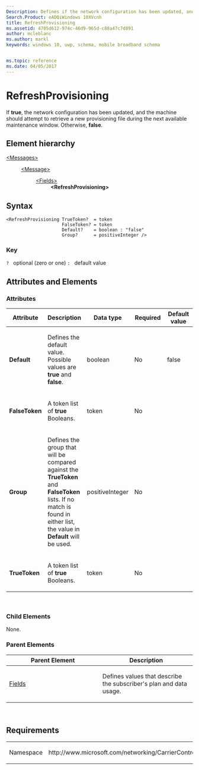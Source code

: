 ```yaml
---
Description: Defines if the network configuration has been updated, and the machine should attempt to retrieve a new provisioning file during the next available maintenance window.
Search.Product: eADQiWindows 10XVcnh
title: RefreshProvisioning
ms.assetid: 4705d612-974c-46d9-965d-c88a47c7d891
author: mcleblanc
ms.author: markl
keywords: windows 10, uwp, schema, mobile broadband schema


ms.topic: reference
ms.date: 04/05/2017
---
```


# RefreshProvisioning


If **true**, the network configuration has been updated, and the machine should attempt to retrieve a new provisioning file during the next available maintenance window. Otherwise, **false**.

## Element hierarchy

<dl>
<dt><a href="element-messages.md">&lt;Messages&gt;</a></dt>
<dd>
<dl>
<dt><a href="element-message.md">&lt;Message&gt;</a></dt>
<dd>
<dl>
<dt><a href="element-fields.md">&lt;Fields&gt;</a></dt>
<dd><b>&lt;RefreshProvisioning&gt;</b></dd>
</dl>
</dd>
</dl>
</dd>
</dl>

## Syntax

``` syntax
<RefreshProvisioning TrueToken?  = token
                     FalseToken? = token
                     Default?    = boolean : "false"
                     Group?      = positiveInteger />
```

### Key

`?`   optional (zero or one)
`:`   default value
## Attributes and Elements


### Attributes

<table>
<colgroup>
<col width="20%" />
<col width="20%" />
<col width="20%" />
<col width="20%" />
<col width="20%" />
</colgroup>
<thead>
<tr class="header">
<th>Attribute</th>
<th>Description</th>
<th>Data type</th>
<th>Required</th>
<th>Default value</th>
</tr>
</thead>
<tbody>
<tr class="odd">
<td><strong>Default</strong></td>
<td><p>Defines the default value. Possible values are <strong>true</strong> and <strong>false</strong>.</p></td>
<td>boolean</td>
<td>No</td>
<td>false</td>
</tr>
<tr class="even">
<td><strong>FalseToken</strong></td>
<td><p>A token list of <strong>true</strong> Booleans.</p></td>
<td>token</td>
<td>No</td>
<td></td>
</tr>
<tr class="odd">
<td><strong>Group</strong></td>
<td><p>Defines the group that will be compared against the <strong>TrueToken</strong> and <strong>FalseToken</strong> lists. If no match is found in either list, the value in <strong>Default</strong> will be used.</p></td>
<td>positiveInteger</td>
<td>No</td>
<td></td>
</tr>
<tr class="even">
<td><strong>TrueToken</strong></td>
<td><p>A token list of <strong>true</strong> Booleans.</p></td>
<td>token</td>
<td>No</td>
<td></td>
</tr>
</tbody>
</table>

 

### Child Elements

None.

### Parent Elements

<table>
<colgroup>
<col width="50%" />
<col width="50%" />
</colgroup>
<thead>
<tr class="header">
<th>Parent Element</th>
<th>Description</th>
</tr>
</thead>
<tbody>
<tr class="odd">
<td><a href="element-fields.md">Fields</a> </td>
<td><p>Defines values that describe the subscriber's plan and data usage.</p></td>
</tr>
</tbody>
</table>

 

## Requirements

<table>
<colgroup>
<col width="50%" />
<col width="50%" />
</colgroup>
<tbody>
<tr class="odd">
<td><p>Namespace</p></td>
<td><p>http://www.microsoft.com/networking/CarrierControl/WWAN/v1</p></td>
</tr>
</tbody>
</table>

 

 



